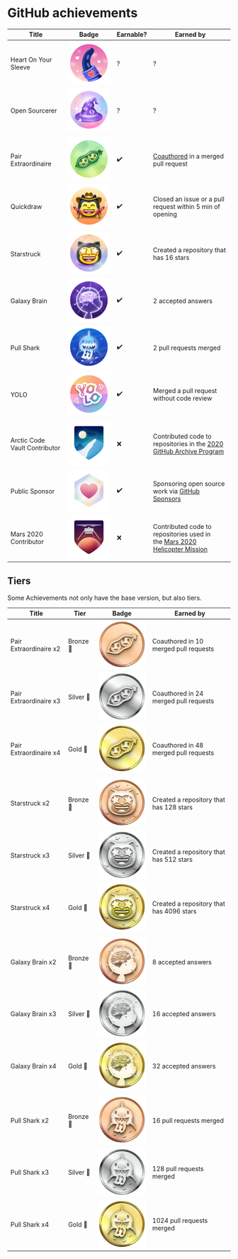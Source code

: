 # GitHub achievements


| Title | Badge | Earnable? | Earned by |
| --- | --- | --- | --- |
Heart On Your Sleeve | ![Heart On Your Sleeve Badge](/img/heart-on-your-sleeve-default.png) | ? | ?
Open Sourcerer | ![Open Sourcerer Badge](/img/open-sourcerer-default.png) | ? | ?
||| <!-- this empty row is intentional to separate -->
Pair Extraordinaire | ![Pair Extraordinaire Badge](/img/pair-extraordinaire-default.png) | ✔️ | [Coauthored](https://docs.github.com/pull-requests/committing-changes-to-your-project/creating-and-editing-commits/creating-a-commit-with-multiple-authors) in a merged pull request
Quickdraw | ![Quickdraw Badge](/img/quickdraw-default.png) | ✔️ | Closed an issue or a pull request within 5 min of opening
Starstruck | ![Starstruck Badge](/img/starstruck-default.png) | ✔️ | Created a repository that has 16 stars
Galaxy Brain | ![Galaxy Brain Badge](/img/galaxy-brain-default.png) | ✔️ | 2 accepted answers
Pull Shark | ![Pull Shark Badge](/img/pull-shark-default.png) | ✔️ | 2 pull requests merged
YOLO | ![YOLO Badge](/img/yolo-default.png) | ✔️ | Merged a pull request without code review
||| <!-- this empty row is intentional to separate -->
Arctic Code Vault Contributor | ![Arctic Code Vault Contributor Achievement Badge](/img/arctic-code-vault-contributor-default.png) | ❌ | Contributed code to repositories in the [2020 GitHub Archive Program](https://archiveprogram.github.com/)
Public Sponsor | ![GitHub Sponsor Achievement Badge](/img/public-sponsor-default.png) | ✔️ | Sponsoring open source work via [GitHub Sponsors](https://github.com/sponsors)
Mars 2020 Contributor | ![Mars 2020 Helicopter Contributor Achievement Badge](/img/mars-2020-contributor-default.png) | ❌ | Contributed code to repositories used in the [Mars 2020 Helicopter Mission](https://github.com/readme/nasa-ingenuity-helicopter)

## Tiers

Some Achievements not only have the base version, but also tiers.

| Title | Tier | Badge | Earned by |
| --- | --- | --- | --- |
Pair Extraordinaire x2 | Bronze 🥉 | <img alt="Pair Extraordinaire Bronze Badge" src="/img/tiers/pair-extraordinaire-bronze.png" style="width: 180px;"> | Coauthored in 10 merged pull requests
Pair Extraordinaire x3 | Silver 🥈 | <img alt="Pair Extraordinaire Silver Badge" src="/img/tiers/pair-extraordinaire-silver.png" style="width: 180px;"> | Coauthored in 24 merged pull requests
Pair Extraordinaire x4 | Gold 🥇 | <img alt="Pair Extraordinaire Gold Badge" src="/img/tiers/pair-extraordinaire-gold.png" style="width: 180px;"> | Coauthored in 48 merged pull requests
||| <!-- this empty row is intentional to separate -->
Starstruck x2 | Bronze 🥉 | <img alt="Starstruck Bronze Badge" src="/img/tiers/starstruck-bronze.png" style="width: 180px;"> | Created a repository that has 128 stars
Starstruck x3 | Silver 🥈 | <img alt="Starstruck Silver Badge" src="/img/tiers/starstruck-silver.png" style="width: 180px;"> | Created a repository that has 512 stars
Starstruck x4 | Gold 🥇 | <img alt="Starstruck Gold Badge" src="/img/tiers/starstruck-gold.png" style="width: 180px;"> | Created a repository that has 4096 stars
||| <!-- this empty row is intentional to separate -->
Galaxy Brain x2 | Bronze 🥉 | <img alt="Galaxy Brain Bronze Badge" src="/img/tiers/galaxy-brain-bronze.png" style="width: 180px;"> | 8 accepted answers
Galaxy Brain x3 | Silver 🥈 | <img alt="Galaxy Brain Silver Badge" src="/img/tiers/galaxy-brain-silver.png" style="width: 180px;"> | 16 accepted answers
Galaxy Brain x4 | Gold 🥇 | <img alt="Galaxy Brain Gold Badge" src="/img/tiers/galaxy-brain-gold.png" style="width: 180px;"> | 32 accepted answers
||| <!-- this empty row is intentional to separate -->
Pull Shark x2 | Bronze 🥉 | <img alt="Pull Shark Bronze Badge" src="/img/tiers/pull-shark-bronze.png" style="width: 180px;"> | 16 pull requests merged
Pull Shark x3 | Silver 🥈 | <img alt="Pull Shark Silver Badge" src="/img/tiers/pull-shark-silver.png" style="width: 180px;"> | 128 pull requests merged
Pull Shark x4 | Gold 🥇 | <img alt="Pull Shark Gold Badge" src="/img/tiers/pull-shark-gold.png" style="width: 180px;"> | 1024 pull requests merged
